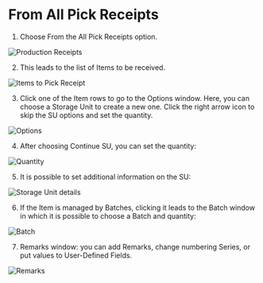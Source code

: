 # From All Pick Receipts

1. Choose From the All Pick Receipts option.

![Production Receipts](./media/FromAllPickReceipts.webp)

2. This leads to the list of Items to be received.

![Items to Pick Receipt](./media/ItemsToPickReceipt.webp)

3. Click one of the Item rows to go to the Options window. Here, you can choose a Storage Unit to create a new one. Click the right arrow icon to skip the SU options and set the quantity.

![Options](./media/Options.webp)

4. After choosing Continue SU, you can set the quantity:

![Quantity](./media/Quantity.webp)

5. It is possible to set additional information on the SU:

![Storage Unit details](./media/SUDetails.webp)

6. If the Item is managed by Batches, clicking it leads to the Batch window in which it is possible to choose a Batch and quantity:

![Batch](./media/BatchReceipted.webp)

7. Remarks window: you can add Remarks, change numbering Series, or put values to User-Defined Fields.

![Remarks](./media/Remarks.webp)
